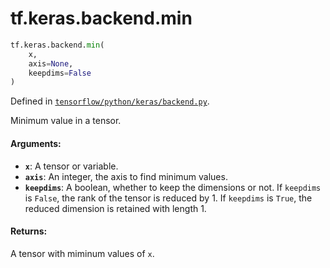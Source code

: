 <div itemscope itemtype="http://developers.google.com/ReferenceObject">
<meta itemprop="name" content="tf.keras.backend.min" />
<meta itemprop="path" content="Stable" />
</div>

# tf.keras.backend.min

``` python
tf.keras.backend.min(
    x,
    axis=None,
    keepdims=False
)
```



Defined in [`tensorflow/python/keras/backend.py`](/code/stable/tensorflow/python/keras/backend.py).

Minimum value in a tensor.

#### Arguments:

* <b>`x`</b>: A tensor or variable.
* <b>`axis`</b>: An integer, the axis to find minimum values.
* <b>`keepdims`</b>: A boolean, whether to keep the dimensions or not.
        If `keepdims` is `False`, the rank of the tensor is reduced
        by 1. If `keepdims` is `True`,
        the reduced dimension is retained with length 1.


#### Returns:

A tensor with miminum values of `x`.